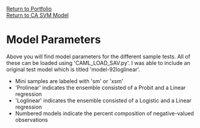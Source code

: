 [Return to Portfolio](https://kgalvancuesta.github.io/portfolio/) <br>
[Return to CA SVM Model](https://github.com/kgalvancuesta/portfolio/tree/main/CA%20SVM%20Model)

# Model Parameters
Above you will find model parameters for the different sample tests. All of these can be loaded using 'CAML_LOAD_SAV.py'. I was able to include an original test model which is titled 'model-92loglinear'.  

* Mini samples are labeled with 'sm' or 'xsm'
* 'Prolinear' indicates the ensemble consisted of a Probit and a Linear regression 
* 'Loglinear' indicates the ensemble consisted of a Logistic and a Linear regression
* Numbered models indicate the percent composition of negative-valued observations
